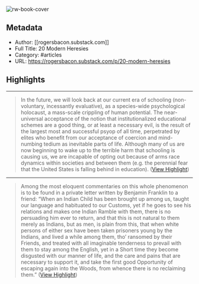 ![rw-book-cover](https://readwise-assets.s3.amazonaws.com/static/images/article3.5c705a01b476.png)

## Metadata
- Author: [[rogersbacon.substack.com]]
- Full Title: 20 Modern Heresies
- Category: #articles
- URL: https://rogersbacon.substack.com/p/20-modern-heresies

## Highlights
***

> In the future, we will look back at our current era of schooling (non-voluntary, incessantly evaluative), as a species-wide psychological holocaust, a mass-scale crippling of human potential. The near-universal acceptance of the notion that institutionalized educational schemes are a good thing, or at least a necessary evil, is the result of the largest most and successful psyop of all time, perpetrated by elites who benefit from our acceptance of coercion and mind-numbing tedium as inevitable parts of life. Although many of us are now beginning to wake up to the terrible harm that schooling is causing us, we are incapable of opting out because of arms race dynamics within societies and between them (e.g. the perennial fear that the United States is falling behind in education). ([View Highlight](https://instapaper.com/read/1496219984/19231023))

***

> Among the most eloquent commentaries on this whole phenomenon is to be found in a private letter written by Benjamin Franklin to a friend:
> “When an Indian Child has been brought up among us, taught our language and habituated to our Customs, yet if he goes to see his relations and makes one Indian Ramble with them, there is no persuading him ever to return, and that this is not natural to them merely as Indians, but as men, is plain from this, that when white persons of either sex have been taken prisoners young by the Indians, and lived a while among them, tho’ ransomed by their Friends, and treated with all imaginable tenderness to prevail with them to stay among the English, yet in a Short time they become disgusted with our manner of life, and the care and pains that are necessary to support it, and take the first good Opportunity of escaping again into the Woods, from whence there is no reclaiming them.” ([View Highlight](https://instapaper.com/read/1496219984/19231042))

